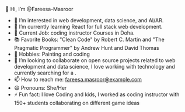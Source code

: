 👋 Hi, I’m @Fareesa-Masroor
- 👀 I’m interested in web development, data science, and AI/AR.
- 🌱 I’m currently learning React for full stack web development.
- 💼 Current Job: coding instructor Courses in Doha.
- 📚 Favorite Books: "Clean Code" by Robert C. Martin and "The Pragmatic Programmer" by Andrew Hunt and David Thomas
- 🎨 Hobbies: Painting and coding
- 💞️ I’m looking to collaborate on open source projects related to web development and data science, I love working with technology and currently searching for a .
- 📫 How to reach me: fareesa.masroor@example.com
- 😄 Pronouns: She/Her
- ⚡ Fun fact: I love Coding and kids, I worked as coding instructor with 150+ students collaborating on different game ideas

<!---
Fareesa-Masroor/Fareesa-Masroor is a ✨ special ✨ repository because its `README.md` (this file) appears on your GitHub profile.
You can click the Preview link to take a look at your changes.
--->


